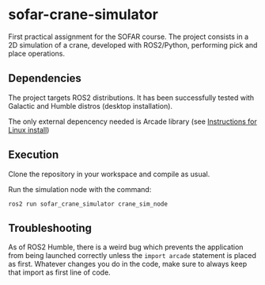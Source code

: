 # sofar-crane-simulator
First practical assignment for the SOFAR course. The project consists in a 2D simulation of a crane, developed with ROS2/Python, performing pick and place operations.

## Dependencies

The project targets ROS2 distributions. It has been successfully tested with Galactic and Humble distros (desktop installation).

The only external depencency needed is Arcade library (see [Instructions for Linux install](https://api.arcade.academy/en/latest/install/linux.html))

## Execution

Clone the repository in your workspace and compile as usual.

Run the simulation node with the command:

```ros2 run sofar_crane_simulator crane_sim_node```

## Troubleshooting

As of ROS2 Humble, there is a weird bug which prevents the application from being launched correctly unless the ```import arcade``` statement is placed as first. Whatever changes you do in the code, make sure to always keep that import as first line of code.

